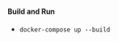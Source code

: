 


<!-- #### Build Container
- `docker build --tag=<app_name> .`


#### Run Container
- `docker run <app_name>` -->


#### Build and Run
- `docker-compose up --build`

